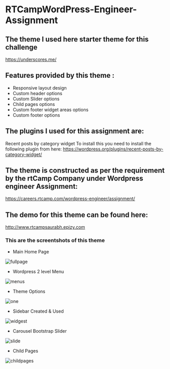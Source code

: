 # RTCampWordPress-Engineer-Assignment


## The theme I used here starter theme for this challenge
https://underscores.me/

## Features provided by this theme :
* Responsive layout design
* Custom header options
* Custom Slider options
* Child pages  options
* Custom footer widget areas options
* Custom footer options


## The plugins I used for this assignment are: 
Recent posts by category widget
To install this you need to install the following plugin from here:
https://wordpress.org/plugins/recent-posts-by-category-widget/

## The theme is constructed as per the requirement by the rtCamp Company under Wordpress engineer Assignment: 
https://careers.rtcamp.com/wordpress-engineer/assignment/

## The demo for this theme can be found here:
http://www.rtcampsaurabh.epizy.com

### This are the screentshots of this theme

* Main Home Page

![fullpage](https://user-images.githubusercontent.com/18563323/52856748-40253800-314b-11e9-80c7-e7cad655623e.png)

* Wordpress 2 level Menu

![menus](https://user-images.githubusercontent.com/18563323/52856833-7d89c580-314b-11e9-9d12-5c9326936357.png)

* Theme Options

![one](https://user-images.githubusercontent.com/18563323/52856887-9db98480-314b-11e9-92b9-be817b7ef7db.png)

* Sidebar Created & Used

![widgest](https://user-images.githubusercontent.com/18563323/52856959-c04b9d80-314b-11e9-8db4-49f9236d2bd2.png)

* Carousel Bootstrap Slider

![slide](https://user-images.githubusercontent.com/18563323/52857432-27b61d00-314d-11e9-8258-d8a7003377c7.PNG)

* Child Pages

![childpages](https://user-images.githubusercontent.com/18563323/52857007-e113f300-314b-11e9-96a9-c4cca23785c2.png)

